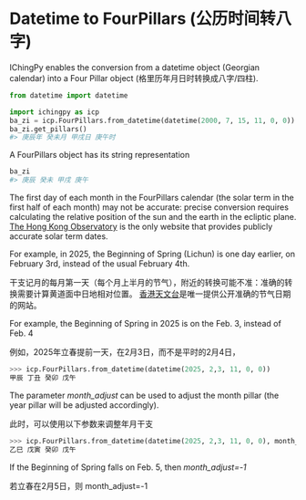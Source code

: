 # Datetime to FourPillars (公历时间转八字)

IChingPy enables the conversion from a datetime object (Georgian calendar) into a Four Pillar object (格里历年月日时转换成八字/四柱). 

```python
from datetime import datetime

import ichingpy as icp
ba_zi = icp.FourPillars.from_datetime(datetime(2000, 7, 15, 11, 0, 0))
ba_zi.get_pillars()
#> 庚辰年 癸未月 甲戌日 庚午时
```

A FourPillars object has its string representation
```python
ba_zi
#> 庚辰 癸未 甲戌 庚午
```

The first day of each month in the FourPillars calendar (the solar term in the first half of each month) may not be accurate: precise conversion requires calculating the relative position of the sun and the earth in the ecliptic plane. [The Hong Kong Observatory](https://www.hko.gov.hk/sc/gts/astronomy/Solar_Term.ht) is the only website that provides publicly accurate solar term dates.

For example, in 2025, the Beginning of Spring (Lichun) is one day earlier, on February 3rd, instead of the usual February 4th.

干支记月的每月第一天（每个月上半月的节气），附近的转换可能不准：准确的转换需要计算黄道面中日地相对位置。
[香港天文台](https://www.hko.gov.hk/sc/gts/astronomy/Solar_Term.htm)是唯一提供公开准确的节气日期的网站。

For example, the Beginning of Spring in 2025 is on the Feb. 3, instead of Feb. 4

例如，2025年立春提前一天，在2月3日，而不是平时的2月4日，
```python
>>> icp.FourPillars.from_datetime(datetime(2025, 2,3, 11, 0, 0))
甲辰 丁丑 癸卯 戊午
```
The parameter *month_adjust* can be used to adjust the month pillar (the year pillar will be adjusted accordingly).

此时，可以使用以下参数来调整年月干支
```python
>>> icp.FourPillars.from_datetime(datetime(2025, 2,3, 11, 0, 0), month_adjust=1)   
乙巳 戊寅 癸卯 戊午
```

If the Beginning of Spring falls on Feb. 5, then *month_adjust=-1*

若立春在2月5日，则 month_adjust=-1